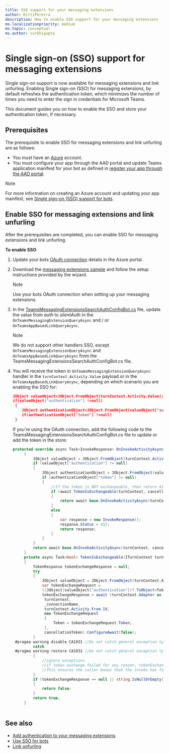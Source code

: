```yaml
---
title: SSO support for your messaging extensions
author: KirtiPereira
description: How to enable SSO support for your messaging extensions
ms.localizationpriority: medium
ms.topic: conceptual
ms.author: surbhigupta
---
```


# Single sign-on (SSO) support for messaging extensions
 
Single sign-on support is now available for messaging extensions and link unfurling. Enabling Single sign-on (SSO) for messaging extensions, by default refreshes the authentication token, which minimizes the number of times you need to enter the sign in credentials for Microsoft Teams.

This document guides you on how to enable the SSO and store your authentication token, if necessary.

## Prerequisites

The prerequisite to enable SSO for messaging extensions and link unfurling are as follows:
* You must have an [Azure](https://azure.microsoft.com/free/) account.
* You must configure your app through the AAD portal and update Teams application manifest for your bot as defined in [register your app through the AAD portal](../../bots/how-to/authentication/auth-aad-sso-bots.md#register-your-app-through-the-aad-portal).

> [!NOTE]
> For more information on creating an Azure account and updating your app manifest, see [Single sign-on (SSO) support for bots](../../bots/how-to/authentication/auth-aad-sso-bots.md).

## Enable SSO for messaging extensions and link unfurling

After the prerequisites are completed, you can enable SSO for messaging extensions and link unfurling.

**To enable SSO**
1. Update your bots [OAuth connection](../../bots/how-to/authentication/auth-aad-sso-bots.md#update-the-azure-portal-with-the-oauth-connection) details in the Azure portal.
2. Download the [messaging extensions sample](https://github.com/microsoft/BotBuilder-Samples/tree/main/samples/csharp_dotnetcore/52.teams-messaging-extensions-search-auth-config) and follow the setup instructions provided by the wizard.
   > [!NOTE]
   > Use your bots OAuth connection when setting up your messaging extensions.
3. In the [TeamsMessagingExtensionsSearchAuthConfigBot.cs](https://github.com/microsoft/BotBuilder-Samples/tree/main/samples/csharp_dotnetcore/52.teams-messaging-extensions-search-auth-config/Bots/TeamsMessagingExtensionsSearchAuthConfigBot.cs) file, update the value from *auth* to *silentAuth* in the `OnTeamsMessagingExtensionQueryAsync` and / or `OnTeamsAppBasedLinkQueryAsync`.  

    > [!NOTE]
    > We do not support other handlers SSO, except `OnTeamsMessagingExtensionQueryAsync` and `OnTeamsAppBasedLinkQueryAsync` from the TeamsMessagingExtensionsSearchAuthConfigBot.cs file.
   
4. You will receive the token in `OnTeamsMessagingExtensionQueryAsync` handler in the `turnContext.Activity.Value` payload or in the `OnTeamsAppBasedLinkQueryAsync`, depending on which scenario you are enabling the SSO for:

    ```json
    JObject valueObject=JObject.FromObject(turnContext.Activity.Value);
    if(valueObject["authentication"] !=null)
     {
        JObject authenticationObject=JObject.FromObject(valueObject["authentication"]);
        if(authenticationObject["token"] !=null)
     }
    
     ```
  
    If you're using the OAuth connection, add the following code to the TeamsMessagingExtensionsSearchAuthConfigBot.cs file to update or add the token in the store:
    
   ```C#
   protected override async Task<InvokeResponse> OnInvokeActivityAsync(ITurnContext<IInvokeActivity> turnContext, CancellationToken cancellationToken)
        {
            JObject valueObject = JObject.FromObject(turnContext.Activity.Value);
            if (valueObject["authentication"] != null)
            {
                JObject authenticationObject = JObject.FromObject(valueObject["authentication"]);
                if (authenticationObject["token"] != null)
                {
                    //If the token is NOT exchangeable, then return 412 to require user consent
                    if (await TokenIsExchangeable(turnContext, cancellationToken))
                    {
                        return await base.OnInvokeActivityAsync(turnContext, cancellationToken).ConfigureAwait(false);
                    }
                    else
                    {
                        var response = new InvokeResponse();
                        response.Status = 412;
                        return response;
                    }
                }
            }
            return await base.OnInvokeActivityAsync(turnContext, cancellationToken).ConfigureAwait(false);
        }
        private async Task<bool> TokenIsExchangeable(ITurnContext turnContext, CancellationToken cancellationToken)
        {
            TokenResponse tokenExchangeResponse = null;
            try
            {
                JObject valueObject = JObject.FromObject(turnContext.Activity.Value);
                var tokenExchangeRequest =
                ((JObject)valueObject["authentication"])?.ToObject<TokenExchangeInvokeRequest>();
                tokenExchangeResponse = await (turnContext.Adapter as IExtendedUserTokenProvider).ExchangeTokenAsync(
                 turnContext,
                 _connectionName,
                 turnContext.Activity.From.Id,
                 new TokenExchangeRequest
                 {
                     Token = tokenExchangeRequest.Token,
                 },
                 cancellationToken).ConfigureAwait(false);
            }
    #pragma warning disable CA1031 //Do not catch general exception types (ignoring, see comment below)
            catch
    #pragma warning restore CA1031 //Do not catch general exception types
            {
                //ignore exceptions
                //if token exchange failed for any reason, tokenExchangeResponse above remains null, and a failure invoke response is sent to the caller.
                //This ensures the caller knows that the invoke has failed.
            }
            if (tokenExchangeResponse == null || string.IsNullOrEmpty(tokenExchangeResponse.Token))
            {
                return false;
            }
            return true;
        }
    
    ```    

## See also

* [Add authentication to your messaging extensions](add-authentication.md)
* [Use SSO for bots](../../bots/how-to/authentication/auth-aad-sso-bots.md)
* [Link unfurling](link-unfurling.md)

